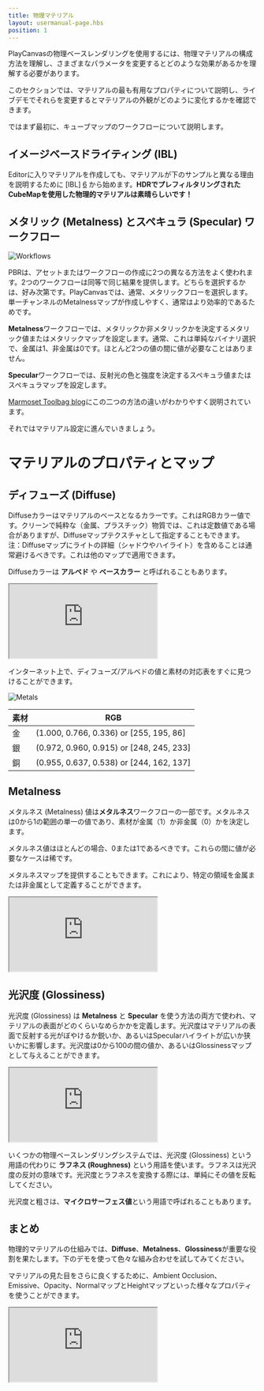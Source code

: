 ```yaml
---
title: 物理マテリアル
layout: usermanual-page.hbs
position: 1
---
```


PlayCanvasの物理ベースレンダリングを使用するには、物理マテリアルの構成方法を理解し、さまざまなパラメータを変更するとどのような効果があるかを理解する必要があります。

このセクションでは、マテリアルの最も有用なプロパティについて説明し、ライブデモでそれらを変更するとマテリアルの外観がどのように変化するかを確認できます。

ではまず最初に、キューブマップのワークフローについて説明します。

## イメージベースドライティング (IBL)

Editorに入りマテリアルを作成しても、マテリアルが下のサンプルと異なる理由を説明するために [IBL] [6] から始めます。**HDRでプレフィルタリングされたCubeMapを使用した物理的マテリアルは素晴らしいです！**

## メタリック (Metalness) とスペキュラ (Specular) ワークフロー

![Workflows][4]

PBRは、アセットまたはワークフローの作成に2つの異なる方法をよく使われます。2つのワークフローは同等で同じ結果を提供します。どちらを選択するかは、好み次第です。PlayCanvasでは、通常、メタリックフローを選択します。単一チャンネルのMetalnessマップが作成しやすく、通常はより効率的であるためです。

**Metalness**ワークフローでは、メタリックか非メタリックかを決定するメタリック値またはメタリックマップを設定します。通常、これは単純なバイナリ選択で、金属は1、非金属は0です。ほとんど2つの値の間に値が必要なことはありません。

**Specular**ワークフローでは、反射光の色と強度を決定するスペキュラ値またはスペキュラマップを設定します。


[Marmoset Toolbag blog][5]にこの二つの方法の違いがわかりやすく説明されています。

それではマテリアル設定に進んでいきましょう。

# マテリアルのプロパティとマップ

## ディフューズ (Diffuse)

Diffuseカラーはマテリアルのベースとなるカラーです。これはRGBカラー値です。クリーンで純粋な（金属、プラスチック）物質では、これは定数値である場合がありますが、Diffuseマップテクスチャとして指定することもできます。注：Diffuseマップにライトの詳細（シャドウやハイライト）を含めることは通常避けるべきです。これは他のマップで適用できます。

Diffuseカラーは **アルベド** や **ベースカラー** と呼ばれることもあります。

<iframe loading="lazy" src="https://playcanv.as/p/Q28EwTwQ/?color" title="Physical Materials - Diffuse"></iframe>

インターネット上で、ディフューズ/アルベドの値と素材の対応表をすぐに見つけることができます。

![Metals][3]

| 素材 | RGB                                      |
|----------|------------------------------------------|
| 金     | (1.000, 0.766, 0.336) or [255, 195, 86]  |
| 銀   | (0.972, 0.960, 0.915) or [248, 245, 233] |
| 銅   | (0.955, 0.637, 0.538) or [244, 162, 137] |

## Metalness

メタルネス (Metalness) 値は**メタルネス**ワークフローの一部です。メタルネスは0から1の範囲の単一の値であり、素材が金属（1）か非金属（0）かを決定します。

<div class="alert-info">
メタルネス値はほとんどの場合、0または1であるべきです。これらの間に値が必要なケースは稀です。
</div>

メタルネスマップを提供することもできます。これにより、特定の領域を金属または非金属として定義することができます。

<iframe loading="lazy" src="https://playcanv.as/p/Q28EwTwQ/?metal" title="Physical Materials - Metalness"></iframe>

## 光沢度 (Glossiness)

光沢度 (Glossiness) は **Metalness** と **Specular** を使う方法の両方で使われ、マテリアルの表面がどのくらいなめらかかを定義します。光沢度はマテリアルの表面で反射する光がぼやけるか鋭いか、あるいはSpecularハイライトが広いか狭いかに影響します。光沢度は0から100の間の値か、あるいはGlossinessマップとして与えることができます。

<iframe loading="lazy" src="https://playcanv.as/p/Q28EwTwQ/?gloss" title="Physical Materials - Glossiness"></iframe>

いくつかの物理ベースレンダリングシステムでは、光沢度 (Glossiness) という用語の代わりに **ラフネス (Roughness)** という用語を使います。ラフネスは光沢度の反対の意味です。光沢度とラフネスを変換する際には、単純にその値を反転してください。

光沢度と粗さは、**マイクロサーフェス値**という用語で呼ばれることもあります。

## まとめ

物理的マテリアルの仕組みでは、**Diffuse**、**Metalness**、**Glossiness**が重要な役割を果たします。下のデモを使って色々な組み合わせを試してみてください。

マテリアルの見た目をさらに良くするために、Ambient Occlusion、Emissive、Opacity、NormalマップとHeightマップといった様々なプロパティを使うことができます。

<iframe loading="lazy" src="https://playcanv.as/p/Q28EwTwQ/" title="Physical Materials - All"></iframe>

[1]: https://store.playcanvas.com
[2]: /user-manual/glossary#high-dynamic-range
[3]: /images/user-manual/graphics/physical-rendering/metals.jpg
[4]: /images/user-manual/graphics/physical-rendering/workflows.jpg
[5]: https://marmoset.co/posts/pbr-texture-conversion/
[6]: /user-manual/graphics/physical-rendering/image-based-lighting/
